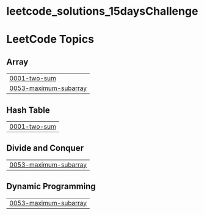 # leetcode_solutions_15daysChallenge
<!---LeetCode Topics Start-->
# LeetCode Topics
## Array
|  |
| ------- |
| [0001-two-sum](https://github.com/bhargav0100/leetcode_solutions_15daysChallenge/tree/master/0001-two-sum) |
| [0053-maximum-subarray](https://github.com/bhargav0100/leetcode_solutions_15daysChallenge/tree/master/0053-maximum-subarray) |
## Hash Table
|  |
| ------- |
| [0001-two-sum](https://github.com/bhargav0100/leetcode_solutions_15daysChallenge/tree/master/0001-two-sum) |
## Divide and Conquer
|  |
| ------- |
| [0053-maximum-subarray](https://github.com/bhargav0100/leetcode_solutions_15daysChallenge/tree/master/0053-maximum-subarray) |
## Dynamic Programming
|  |
| ------- |
| [0053-maximum-subarray](https://github.com/bhargav0100/leetcode_solutions_15daysChallenge/tree/master/0053-maximum-subarray) |
<!---LeetCode Topics End-->